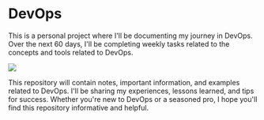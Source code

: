# DevOps

This is a personal project where I'll be documenting my journey in DevOps. Over the next 60 days, I'll be completing weekly tasks related to the concepts and tools related to DevOps.

![](RackMultipart20230319-1-2i0ega_html_c5411cac7c4a4e3.png)

This repository will contain notes, important information, and examples related to DevOps. I'll be sharing my experiences, lessons learned, and tips for success. Whether you're new to DevOps or a seasoned pro, I hope you'll find this repository informative and helpful.

